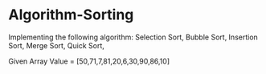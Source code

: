 # Algorithm-Sorting
Implementing the following algorithm: 
Selection Sort, 
Bubble Sort, 
Insertion Sort, 
Merge Sort, 
Quick Sort, 

Given Array Value = [50,71,7,81,20,6,30,90,86,10]
